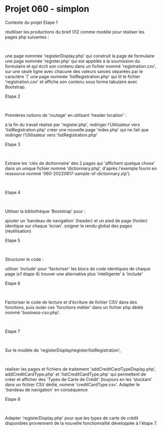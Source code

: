 # Projet 060 - simplon

Contexte du projet
Etape 1

réutiliser les productions du brief 012 comme modèle pour réaliser les pages php suivantes :

​

une page nommée 'registerDisplay.php' qui construit la page de formulaire
une page nommée 'register.php' qui est appelée à la soumission du formulaire et qui écrit son contenu dans un fichier nommé 'registration.csv', sur une seule ligne avec chacune des valeurs saisies séparées par le caractère '|'
une page nommée 'listRegistration.php' qui lit le fichier 'registration.csv' et affiche son contenu sous forme tabulaire avec Bootstrap.
​

Etape 2

​

Premières notions de 'routage' en utilisant 'header location' :

à la fin du travail réalisé par 'register.php', rediriger l'Utilisateur vers 'listRegistration.php'
créer une nouvelle page 'index.php' qui ne fait que rediriger l'Utilisateur vers 'listRegistration.php'
​

Etape 3

​

Extraire les 'clés de dictionnaire' des 2 pages qui 'affichent quelque chose' dans un unique fichier nommé 'dictionnary.php', d'après l'exemple fourni en ressource nommé '060-20220817-sample-of-dictionnary.zip').

​

Etape 4

​

Utiliser la bibliothèque 'Bootstrap' pour :

ajouter un 'bandeau de navigation' (header) et un pied de page (footer) identique sur chaque 'écran'.
soigner le rendu global des pages (réutilisation)
​

Etape 5

​

Structurer le code :

utiliser 'include' pour 'factoriser' les blocs de code identiques de chaque page (cf étape 4)
trouver une alternative plus 'intelligente' à 'include'
​

Etape 6

​

Factoriser le code de lecture et d'écriture de fichier CSV dans des fonctions, puis isoler ces 'fonctions métier' dans un fichier php dédié nommé 'business-csv.php'.

​

Etape 7

​

Sur le modèle de 'registerDisplay/register/listRegistration',

​

réaliser les pages et fichiers de traitement 'addCreditCardTypeDisplay.php', addCreditCardType.php' et 'listCreditCardType.php' qui permettent de créer et afficher des 'Types de Carte de Crédit' (toujours en les 'stockant' dans un fichier CSV dédié, nommé 'creditCardType.csv'.
Adapter le 'bandeau de navigation' en conséquence
​

Etape 8

​

Adapter 'registerDisplay.php' pour que les types de carte de crédit disponibles proviennent de la nouvelle fonctionnalité développée à l'étape 7.

​

​
